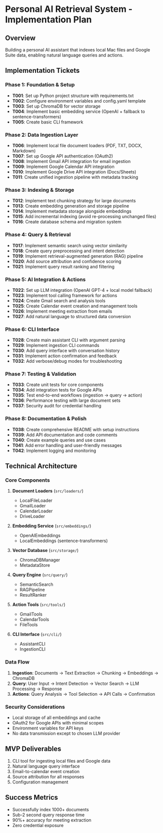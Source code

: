# Personal AI Retrieval System - Implementation Plan

## Overview
Building a personal AI assistant that indexes local Mac files and Google Suite data, enabling natural language queries and actions.

## Implementation Tickets

### Phase 1: Foundation & Setup
- **T001**: Set up Python project structure with requirements.txt
- **T002**: Configure environment variables and config.yaml template
- **T003**: Set up ChromaDB for vector storage
- **T004**: Implement basic embedding service (OpenAI + fallback to sentence-transformers)
- **T005**: Create basic CLI framework

### Phase 2: Data Ingestion Layer
- **T006**: Implement local file document loaders (PDF, TXT, DOCX, Markdown)
- **T007**: Set up Google API authentication (OAuth2)
- **T008**: Implement Gmail API integration for email ingestion
- **T009**: Implement Google Calendar API integration
- **T010**: Implement Google Drive API integration (Docs/Sheets)
- **T011**: Create unified ingestion pipeline with metadata tracking

### Phase 3: Indexing & Storage
- **T012**: Implement text chunking strategy for large documents
- **T013**: Create embedding generation and storage pipeline
- **T014**: Implement metadata storage alongside embeddings
- **T015**: Add incremental indexing (avoid re-processing unchanged files)
- **T016**: Create database schema and migration system

### Phase 4: Query & Retrieval
- **T017**: Implement semantic search using vector similarity
- **T018**: Create query preprocessing and intent detection
- **T019**: Implement retrieval-augmented generation (RAG) pipeline
- **T020**: Add source attribution and confidence scoring
- **T021**: Implement query result ranking and filtering

### Phase 5: AI Integration & Actions
- **T022**: Set up LLM integration (OpenAI GPT-4 + local model fallback)
- **T023**: Implement tool calling framework for actions
- **T024**: Create Gmail search and analysis tools
- **T025**: Create Calendar event creation and management tools
- **T026**: Implement meeting extraction from emails
- **T027**: Add natural language to structured data conversion

### Phase 6: CLI Interface
- **T028**: Create main assistant CLI with argument parsing
- **T029**: Implement ingestion CLI commands
- **T030**: Add query interface with conversation history
- **T031**: Implement action confirmation and feedback
- **T032**: Add verbose/debug modes for troubleshooting

### Phase 7: Testing & Validation
- **T033**: Create unit tests for core components
- **T034**: Add integration tests for Google APIs
- **T035**: Test end-to-end workflows (ingestion → query → action)
- **T036**: Performance testing with large document sets
- **T037**: Security audit for credential handling

### Phase 8: Documentation & Polish
- **T038**: Create comprehensive README with setup instructions
- **T039**: Add API documentation and code comments
- **T040**: Create example queries and use cases
- **T041**: Add error handling and user-friendly messages
- **T042**: Implement logging and monitoring

## Technical Architecture

### Core Components
1. **Document Loaders** (`src/loaders/`)
   - LocalFileLoader
   - GmailLoader
   - CalendarLoader
   - DriveLoader

2. **Embedding Service** (`src/embeddings/`)
   - OpenAIEmbeddings
   - LocalEmbeddings (sentence-transformers)

3. **Vector Database** (`src/storage/`)
   - ChromaDBManager
   - MetadataStore

4. **Query Engine** (`src/query/`)
   - SemanticSearch
   - RAGPipeline
   - ResultRanker

5. **Action Tools** (`src/tools/`)
   - GmailTools
   - CalendarTools
   - FileTools

6. **CLI Interface** (`src/cli/`)
   - AssistantCLI
   - IngestionCLI

### Data Flow
1. **Ingestion**: Documents → Text Extraction → Chunking → Embeddings → ChromaDB
2. **Query**: User Input → Intent Detection → Vector Search → LLM Processing → Response
3. **Actions**: Query Analysis → Tool Selection → API Calls → Confirmation

### Security Considerations
- Local storage of all embeddings and cache
- OAuth2 for Google APIs with minimal scopes
- Environment variables for API keys
- No data transmission except to chosen LLM provider

## MVP Deliverables
1. CLI tool for ingesting local files and Google data
2. Natural language query interface
3. Email-to-calendar event creation
4. Source attribution for all responses
5. Configuration management

## Success Metrics
- Successfully index 1000+ documents
- Sub-2 second query response time
- 90%+ accuracy for meeting extraction
- Zero credential exposure
